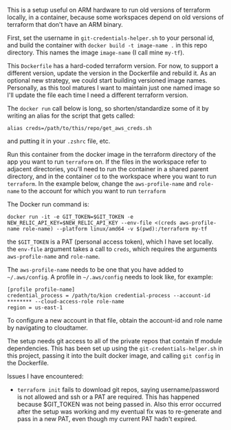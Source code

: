 This is a setup useful on ARM hardware to run old versions of terraform locally, in a container, because some workspaces depend on old versions of terraform that don't have an ARM binary.

First, set the username in `git-credentials-helper.sh` to your personal id, and build the container with `docker build -t image-name .` in this repo directory. This names the image `image-name` (I call mine `my-tf`).

This `Dockerfile` has a hard-coded terraform version. For now, to support a different version, update the version in the Dockerfile and rebuild it. As an optional new strategy, we could start building versioned image names. Personally, as this tool matures I want to maintain just one named image so I'll update the file each time I need a different terraform version.

The `docker run` call below is long, so shorten/standardize some of it by writing an alias for the script that gets called:

 `alias creds=/path/to/this/repo/get_aws_creds.sh` 
 
and putting it in your `.zshrc` file, etc.

Run this container from the docker image in the terraform directory of the app you want to run `terraform` on. If the files in the workspace refer to adjacent directories, you'll need to run the container in a shared parent directory, and in the container `cd` to the workspace where you want to run `terraform`. In the example below, change the `aws-profile-name` and `role-name` to the account for which you want to run `terraform`

The Docker run command is:

```
docker run -it -e GIT_TOKEN=$GIT_TOKEN -e NEW_RELIC_API_KEY=$NEW_RELIC_API_KEY --env-file <(creds aws-profile-name role-name) --platform linux/amd64 -v $(pwd):/terraform my-tf
```

the `$GIT_TOKEN` is a PAT (personal access token), which I have set locally. the `env-file` argument takes a call to `creds`, which requires the arguments `aws-profile-name` and `role-name`.

The `aws-profile-name` needs to be one that you have added to `~/.aws/config`. A profile in `~/.aws/config` needs to look like, for example:

```
[profile profile-name]
credential_process = /path/to/kion credential-process --account-id ******** --cloud-access-role role-name
region = us-east-1
```

To configure a new account in that file, obtain the account-id and role name by navigating to cloudtamer.

The setup needs git access to all of the private repos that contain tf module dependencies. This has been set up using the `git-credentials-helper.sh` in this project, passing it into the built docker image, and calling `git config` in the Dockerfile.

Issues I have encountered:

- `terraform init` fails to download git repos, saying username/password is not allowed and ssh or a PAT are required. This has happened because $GIT_TOKEN was not being passed in. Also this error occurred after the setup was working and my eventual fix was to re-generate and pass in a new PAT, even though my current PAT hadn't expired.
